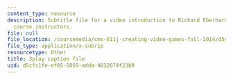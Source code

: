 ```yaml
---
content_type: resource
description: Subtitle file for a video introduction to Richard Eberhardt, one of the
  course instructors.
file: null
file_location: /coursemedia/cms-611j-creating-video-games-fall-2014/d5cfc1feef855059adda4832074f23b9_HpACiptk990.vtt
file_type: application/x-subrip
resourcetype: Other
title: 3play caption file
uid: d5cfc1fe-ef85-5059-adda-4832074f23b9
---
```

